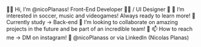 
👋💜 Hi, I’m @nicoPlanass! Front-End Developer 👩‍💻 / UI Designer  🎨
👀 I’m interested in soccer, music and videogames! Always ready to learn more!
🌱 Currently study -> Back-end
💞️ I’m looking to collaborate on amazing projects in the future and be part of an incredible team! 👏
📫 How to reach me -> DM on instagram! 💌 @nicoPlanass or via LinkedIn (Nicolas Planas)
